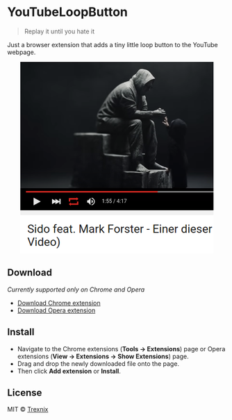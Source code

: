 # YouTubeLoopButton
> Replay it until you hate it

Just a browser extension that adds a tiny little loop button to the YouTube webpage.

<p align="center">
  <img src="screenshot.png?raw=true" alt="Screenshot"/>
</p>

## Download

*Currently supported only on Chrome and Opera*

* [Download Chrome extension][chrome-download]
* [Download Opera extension][opera-download]

## Install

* Navigate to the Chrome extensions (**Tools -> Extensions**) page or Opera extensions (**View -> Extensions -> Show Extensions**) page.
* Drag and drop the newly downloaded file onto the page.
* Then click **Add extension** or **Install**. 

## License

MIT © [Trexnix](https://github.com/trexnix)


[chrome-download]: /dist/chrome.crx?raw=true
[opera-download]: /dist/opera.nex?raw=true
